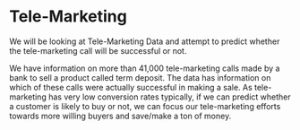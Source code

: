 # Tele-Marketing
We will be looking at Tele-Marketing Data and attempt to predict whether the tele-marketing call will be successful or not. 

We have information on more than 41,000 tele-marketing calls made by a bank to sell a product called term deposit. The data has information on which of these calls were actually successful in making a sale. As tele-marketing has very low conversion rates typically, if we can predict whether a customer is likely to buy or not, we can focus our tele-marketing efforts towards more willing buyers and save/make a ton of money.
